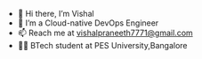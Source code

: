 - 👋 Hi there, I’m Vishal
- 👀 I’m a Cloud-native DevOps Engineer
- 📫 Reach me at vishalpraneeth7771@gmail.com
- 👨‍🏫 BTech student at PES University,Bangalore 



